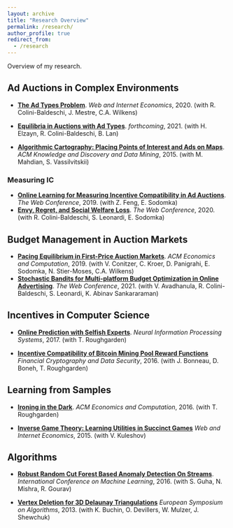 ```yaml
---
layout: archive
title: "Research Overview"
permalink: /research/
author_profile: true
redirect_from:
  - /research
---
```


Overview of my research.


## Ad Auctions in Complex Environments

* [**The Ad Types Problem**](). *Web and Internet Economics*, 2020. (with R. Colini-Baldeschi, J. Mestre, C.A. Wilkens)
* [**Equilibria in Auctions with Ad Types**](). *forthcoming*, 2021. (with H. Elzayn, R. Colini-Baldeschi, B. Lan)


* [**Algorithmic Cartography: Placing Points of Interest and Ads on Maps**](). *ACM Knowledge and Discovery and Data Mining*, 2015. (with M. Mahdian, S. Vassilvitskii)

### Measuring IC
* [**Online Learning for Measuring Incentive Compatibility in Ad Auctions**](). *The Web Conference*, 2019. (with Z. Feng, E. Sodomka)
* [**Envy, Regret, and Social Welfare Loss**](). *The Web Conference*, 2020. (with R. Colini-Baldeschi, S. Leonardi, E. Sodomka)

## Budget Management in Auction Markets


* [**Pacing Equilibrium in First-Price Auction Markets**](). *ACM Economics and Computation*, 2019. (with V. Conitzer, C. Kroer, D. Panigrahi, E. Sodomka, N. Stier-Moses, C.A. Wilkens)
* [**Stochastic Bandits for Multi-platform Budget Optimization in Online Advertising**](). *The Web Conference*, 2021. (with V. Avadhanula, R. Colini-Baldeschi, S. Leonardi, K. Abinav Sankararaman)


## Incentives in Computer Science


* [**Online Prediction with Selfish Experts**](). *Neural Information Processing Systems*, 2017. (with T. Roughgarden)


* [**Incentive Compatibility of Bitcoin Mining Pool Reward Functions**]() *Financial Cryptography and Data Security*, 2016. (with J. Bonneau, D. Boneh, T. Roughgarden)


## Learning from Samples

* [**Ironing in the Dark**](). *ACM Economics and Computation*, 2016. (with T. Roughgarden)


* [**Inverse Game Theory: Learning Utilities in Succinct Games**]() *Web and Internet Economics*, 2015. (with V. Kuleshov)

## Algorithms


* [**Robust Random Cut Forest Based Anomaly Detection On Streams**](). *International Conference on Machine Learning*, 2016. (with S. Guha, N. Mishra, R. Gourav)


* [**Vertex Deletion for 3D Delaunay Triangulations**]() *European Symposium on Algorithms*, 2013. (with K. Buchin, O. Devillers, W. Mulzer, J. Shewchuk)
